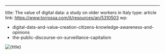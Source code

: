 ---
title: The value of digital data: a study on older workers in Italy
type: article
link: https://www.torrossa.com/it/resources/an/5310503
wp:
 - digital-data-and-value-creation-citizens-knowledge-awareness-and-opinions
 - the-public-discourse-on-surveillance-capitalism


![{title}](./image.jpg)
